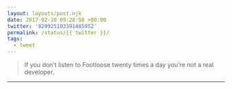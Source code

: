 ```yaml
---
layout: layouts/post.njk
date: 2017-02-10 05:28:58 +00:00
twitter: '829925103391485952'
permalink: /status/{{ twitter }}/
tags: 
  - tweet
---
```


> If you don’t listen to Footloose twenty times a day you’re not a real developer.

---
